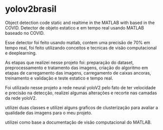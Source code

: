 # yolov2brasil
Object detection code static and realtime in the MATLAB with based in the COVID.
Detector de objeto estatico e em tempo real usando MATLAB baseado no COVID.

Esse detector foi feito usando matlab, contem uma precisão de 70% em tempo real, foi feito utilizando conceitos e tecnicas de visão computacional e deeplearning.

As etapas que realizei nesse projeto foi: preparação do dataset, preprocessamento e tratamento das imagens, criação do algoritmo em etapas de carregamento das imagens, carregamento de caixas ancoras, treinamento e validação e teste estatico e tempo real.

Foi utilizado nesse projeto a rede neural yoloV2 pelo fato de ter velocidade e precisão na detecção, realizei algumas alterações e recorte nas camadas da rede yoloV2.

utilizei duas classes e utilizei alguns graficos de clusterização para avaliar a qualidade das imagens para o meu projeto.

utilizei como base a documentação de visão computacional do MATLAB.

